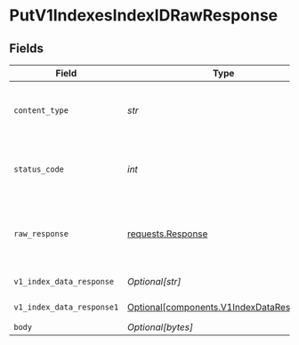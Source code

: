 # PutV1IndexesIndexIDRawResponse


## Fields

| Field                                                                                      | Type                                                                                       | Required                                                                                   | Description                                                                                |
| ------------------------------------------------------------------------------------------ | ------------------------------------------------------------------------------------------ | ------------------------------------------------------------------------------------------ | ------------------------------------------------------------------------------------------ |
| `content_type`                                                                             | *str*                                                                                      | :heavy_check_mark:                                                                         | HTTP response content type for this operation                                              |
| `status_code`                                                                              | *int*                                                                                      | :heavy_check_mark:                                                                         | HTTP response status code for this operation                                               |
| `raw_response`                                                                             | [requests.Response](https://requests.readthedocs.io/en/latest/api/#requests.Response)      | :heavy_check_mark:                                                                         | Raw HTTP response; suitable for custom response parsing                                    |
| `v1_index_data_response`                                                                   | *Optional[str]*                                                                            | :heavy_minus_sign:                                                                         | successful operation                                                                       |
| `v1_index_data_response1`                                                                  | [Optional[components.V1IndexDataResponse]](../../models/components/v1indexdataresponse.md) | :heavy_minus_sign:                                                                         | successful operation                                                                       |
| `body`                                                                                     | *Optional[bytes]*                                                                          | :heavy_minus_sign:                                                                         | N/A                                                                                        |
